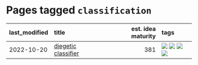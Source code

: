# Pages tagged `classification`

|last_modified|title|est. idea maturity|tags
|:---|:---|---:|:---|
|2022-10-20|[diegetic classifier](../diegetic-classifier.md)|381|[![](https://img.shields.io/badge/tag-audio-98b52b)](../tags/audio.md) [![](https://img.shields.io/badge/tag-classification-7fe3bd)](../tags/classification.md) [![](https://img.shields.io/badge/tag-experimental-4a3565)](../tags/experimental.md) [![](https://img.shields.io/badge/tag-text_to_sound-1dc0d1)](../tags/text_to_sound.md)|